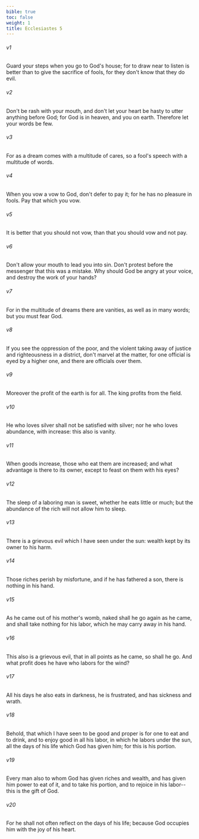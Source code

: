 ```yaml
---
bible: true
toc: false
weight: 1
title: Ecclesiastes 5
---
```




###### v1 
Guard your steps when you go to God's house; for to draw near to listen is better than to give the sacrifice of fools, for they don't know that they do evil. 

###### v2 
Don't be rash with your mouth, and don't let your heart be hasty to utter anything before God; for God is in heaven, and you on earth. Therefore let your words be few. 

###### v3 
For as a dream comes with a multitude of cares, so a fool's speech with a multitude of words. 

###### v4 
When you vow a vow to God, don't defer to pay it; for he has no pleasure in fools. Pay that which you vow. 

###### v5 
It is better that you should not vow, than that you should vow and not pay. 

###### v6 
Don't allow your mouth to lead you into sin. Don't protest before the messenger that this was a mistake. Why should God be angry at your voice, and destroy the work of your hands? 

###### v7 
For in the multitude of dreams there are vanities, as well as in many words; but you must fear God. 

###### v8 
If you see the oppression of the poor, and the violent taking away of justice and righteousness in a district, don't marvel at the matter, for one official is eyed by a higher one, and there are officials over them. 

###### v9 
Moreover the profit of the earth is for all. The king profits from the field. 

###### v10 
He who loves silver shall not be satisfied with silver; nor he who loves abundance, with increase: this also is vanity. 

###### v11 
When goods increase, those who eat them are increased; and what advantage is there to its owner, except to feast on them with his eyes? 

###### v12 
The sleep of a laboring man is sweet, whether he eats little or much; but the abundance of the rich will not allow him to sleep. 

###### v13 
There is a grievous evil which I have seen under the sun: wealth kept by its owner to his harm. 

###### v14 
Those riches perish by misfortune, and if he has fathered a son, there is nothing in his hand. 

###### v15 
As he came out of his mother's womb, naked shall he go again as he came, and shall take nothing for his labor, which he may carry away in his hand. 

###### v16 
This also is a grievous evil, that in all points as he came, so shall he go. And what profit does he have who labors for the wind? 

###### v17 
All his days he also eats in darkness, he is frustrated, and has sickness and wrath. 

###### v18 
Behold, that which I have seen to be good and proper is for one to eat and to drink, and to enjoy good in all his labor, in which he labors under the sun, all the days of his life which God has given him; for this is his portion. 

###### v19 
Every man also to whom God has given riches and wealth, and has given him power to eat of it, and to take his portion, and to rejoice in his labor--this is the gift of God. 

###### v20 
For he shall not often reflect on the days of his life; because God occupies him with the joy of his heart.
